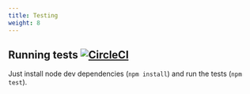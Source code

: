 ```yaml
---
title: Testing
weight: 8
---
```


## Running tests [![CircleCI](https://circleci.com/gh/Polight/lego.svg?style=svg)](https://circleci.com/gh/Polight/lego)

Just install node dev dependencies (`npm install`) and run the tests (`npm test`).

<!-- FIXME: Should this page be removed? As there are no tests? -->
